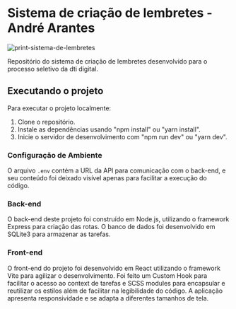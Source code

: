 # Sistema de criação de lembretes - André Arantes

![print-sistema-de-lembretes](https://github.com/andre-arantes/lista-de-tarefas/assets/83238593/c9703d1a-2e39-44ab-b50c-6ce16648e640)

Repositório do sistema de criação de lembretes desenvolvido para o processo seletivo da dti digital.

## Executando o projeto

Para executar o projeto localmente:

1. Clone o repositório.
2. Instale as dependências usando "npm install" ou "yarn install".
3. Inicie o servidor de desenvolvimento com "npm run dev" ou "yarn dev".

### Configuração de Ambiente

O arquivo `.env` contém a URL da API para comunicação com o back-end, e seu conteúdo foi deixado visível apenas para facilitar a execução do código.

### Back-end

O back-end deste projeto foi construído em Node.js, utilizando o framework Express para criação das rotas. O banco de dados foi desenvolvido em SQLite3 para armazenar as tarefas.

### Front-end

O front-end do projeto foi desenvolvido em React utilizando o framework Vite para agilizar o desenvolvimento. Foi feito um Custom Hook para facilitar o acesso ao context de tarefas e SCSS modules para encapsular e reutilizar os estilos além de facilitar na legibilidade do código. A aplicação apresenta responsividade e se adapta a diferentes tamanhos de tela.
